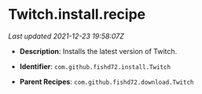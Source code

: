 # Twitch.install.recipe

_Last updated 2021-12-23 19:58:07Z_

- **Description**: Installs the latest version of Twitch.

- **Identifier**: `com.github.fishd72.install.Twitch`

- **Parent Recipes**: `com.github.fishd72.download.Twitch`